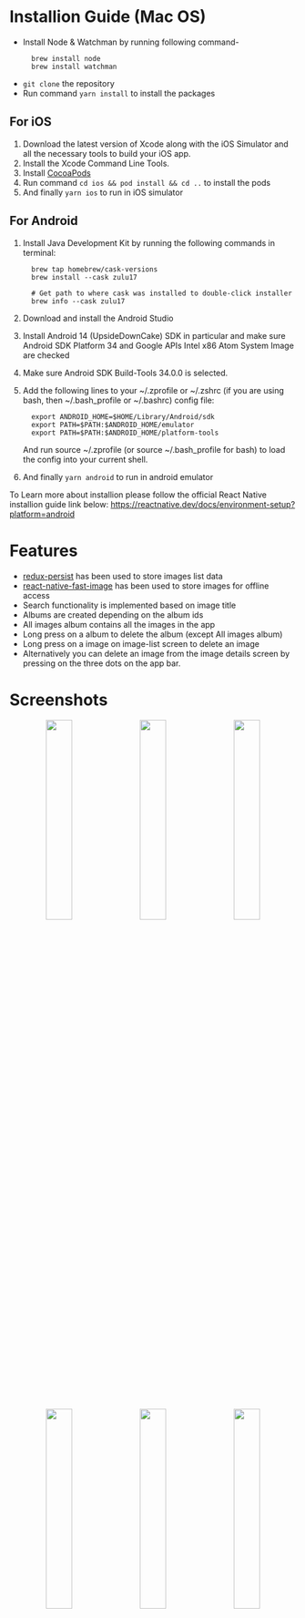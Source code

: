 # Installion Guide (Mac OS)

- Install Node & Watchman by running following command-
  ```
    brew install node
    brew install watchman
  ```
- `git clone` the repository
- Run command `yarn install` to install the packages

## For iOS

1. Download the latest version of Xcode along with the iOS Simulator and all the necessary tools to build your iOS app.
2. Install the Xcode Command Line Tools.
3. Install [CocoaPods](https://guides.cocoapods.org/using/getting-started.html)
4. Run command `cd ios && pod install && cd ..` to install the pods
5. And finally `yarn ios` to run in iOS simulator

## For Android

1. Install Java Development Kit by running the following commands in terminal:

   ```
     brew tap homebrew/cask-versions
     brew install --cask zulu17

     # Get path to where cask was installed to double-click installer
     brew info --cask zulu17
   ```

2. Download and install the Android Studio
3. Install Android 14 (UpsideDownCake) SDK in particular and make sure Android SDK Platform 34 and Google APIs Intel x86 Atom System Image are checked
4. Make sure Android SDK Build-Tools 34.0.0 is selected.
5. Add the following lines to your ~/.zprofile or ~/.zshrc (if you are using bash, then ~/.bash_profile or ~/.bashrc) config file:
   ```
     export ANDROID_HOME=$HOME/Library/Android/sdk
     export PATH=$PATH:$ANDROID_HOME/emulator
     export PATH=$PATH:$ANDROID_HOME/platform-tools
   ```
   And run source ~/.zprofile (or source ~/.bash_profile for bash) to load the config into your current shell.
6. And finally `yarn android` to run in android emulator

To Learn more about installion please follow the official React Native installion guide link below:
https://reactnative.dev/docs/environment-setup?platform=android

# Features

- [redux-persist](https://github.com/rt2zz/redux-persist) has been used to store images list data
- [react-native-fast-image](https://github.com/DylanVann/react-native-fast-image) has been used to store images for offline access
- Search functionality is implemented based on image title
- Albums are created depending on the album ids
- All images album contains all the images in the app
- Long press on a album to delete the album (except All images album)
- Long press on a image on image-list screen to delete an image
- Alternatively you can delete an image from the image details screen by pressing on the three dots on the app bar.

# Screenshots

<div align="center">
	<img width = "30%" style="margin-right: 10px;"  src="https://github.com/user-attachments/assets/9662a77a-89af-46ad-844c-c55fbae5656a">
  <img width = "30%" style="margin-right: 10px;"  src="https://github.com/user-attachments/assets/e34d5333-f3e1-471a-a8d8-f9fb3da684f6">
  <img width = "30%" src="https://github.com/user-attachments/assets/18dc1980-2101-47be-b645-adf275e74bc9">
</div>

<div align="center" style="margin-top: 40px;">
	<img width = "30%" style="margin-right: 10px;"  src="https://github.com/user-attachments/assets/17c6c8b2-94e7-4016-93a2-18034555eece">
  <img width = "30%" style="margin-right: 10px;"  src="https://github.com/user-attachments/assets/a9fbed92-3e76-4dcd-8992-f799eac50d1f">
  <img width = "30%" src="https://github.com/user-attachments/assets/d1b50529-6e09-46eb-b1ad-aebbc191911c">
</div>
